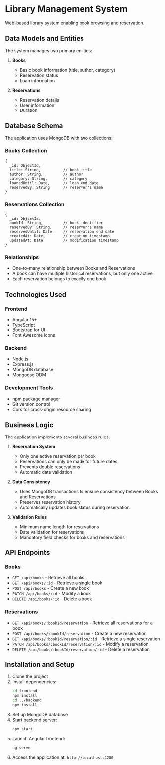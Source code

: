 # Library Management System

Web-based library system enabling book browsing and reservation.

## Data Models and Entities

The system manages two primary entities:

1. **Books**
   - Basic book information (title, author, category)
   - Reservation status
   - Loan information

2. **Reservations**
   - Reservation details
   - User information
   - Duration

## Database Schema

The application uses MongoDB with two collections:

### Books Collection
```
{
  _id: ObjectId,
  title: String,          // book title
  author: String,         // author
  category: String,       // category
  loanedUntil: Date,      // loan end date
  reservedBy: String      // reserver's name
}
```

### Reservations Collection
```
{
  _id: ObjectId,
  bookId: String,         // book identifier
  reservedBy: String,     // reserver's name
  reservedUntil: Date,    // reservation end date
  createdAt: Date,        // creation timestamp
  updatedAt: Date         // modification timestamp
}
```

### Relationships
- One-to-many relationship between Books and Reservations
- A book can have multiple historical reservations, but only one active
- Each reservation belongs to exactly one book

## Technologies Used

### Frontend
- Angular 15+
- TypeScript
- Bootstrap for UI
- Font Awesome icons

### Backend
- Node.js
- Express.js
- MongoDB database
- Mongoose ODM

### Development Tools
- npm package manager
- Git version control
- Cors for cross-origin resource sharing

## Business Logic

The application implements several business rules:

1. **Reservation System**
   - Only one active reservation per book
   - Reservations can only be made for future dates
   - Prevents double reservations
   - Automatic date validation

2. **Data Consistency**
   - Uses MongoDB transactions to ensure consistency between Books and Reservations
   - Preserves reservation history
   - Automatically updates book status during reservation

3. **Validation Rules**
   - Minimum name length for reservations
   - Date validation for reservations
   - Mandatory field checks for books and reservations

## API Endpoints

### Books
- `GET /api/books` - Retrieve all books
- `GET /api/books/:id` - Retrieve a single book
- `POST /api/books` - Create a new book
- `PATCH /api/books/:id` - Modify a book
- `DELETE /api/books/:id` - Delete a book

### Reservations
- `GET /api/books/:bookId/reservation` - Retrieve all reservations for a book
- `POST /api/books/:bookId/reservation` - Create a new reservation
- `GET /api/books/:bookId/reservation/:id` - Retrieve a single reservation
- `PATCH /api/books/:bookId/reservation/:id` - Modify a reservation
- `DELETE /api/books/:bookId/reservation/:id` - Delete a reservation

## Installation and Setup

1. Clone the project
2. Install dependencies:
   ```bash
   cd frontend
   npm install
   cd ../backend
   npm install
   ```
3. Set up MongoDB database
4. Start backend server:
   ```bash
   npm start
   ```
5. Launch Angular frontend:
   ```bash
   ng serve
   ```
6. Access the application at: `http://localhost:4200`
